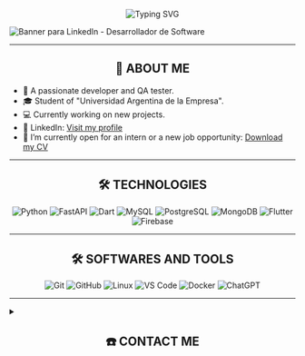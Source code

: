 <div align="center">
  
![Typing SVG](https://readme-typing-svg.herokuapp.com?font=ROBOT&size=25&color=39FF14&background=000000&center=true&vCenter=true&width=490&lines=%3E+Welcome+to+my+GitHub+profile...!)

</div>

<img src="https://github.com/user-attachments/assets/3f3a9ac6-4847-41d0-8db3-538cc7f4e02c" alt="Banner para LinkedIn - Desarrollador de Software" style="max-width: 100%; height: auto;">

---

<h2 align="center">🦁 ABOUT ME</h2>

<p align="center">
  <ul align="left">
    <li>🚀 A passionate developer and QA tester.</li>
    <li>🎓 Student of "Universidad Argentina de la Empresa".</li>
    <li>💻 Currently working on new projects.</li>
    <li>🔗 LinkedIn: <a href="https://www.linkedin.com/in/mateo-tomas-marta-32b293329/" target="_blank">Visit my profile</a></li>
    <li>📄 I’m currently open for an intern or a new job opportunity: <a href="CV.pdf" target="_blank">Download my CV</a></li>
  </ul>
</p>

---

<h2 align="center">🛠️ TECHNOLOGIES</h2>

<p align="center">
  <img src="https://img.shields.io/badge/Python-%2314354C.svg?style=for-the-badge&logo=python&logoColor=white" alt="Python">
  <img src="https://img.shields.io/badge/FastAPI-%23009688.svg?style=for-the-badge&logo=fastapi&logoColor=white" alt="FastAPI">
  <img src="https://img.shields.io/badge/Dart-%230175C2.svg?style=for-the-badge&logo=dart&logoColor=white" alt="Dart">
  <img src="https://img.shields.io/badge/MySQL-%2300f.svg?style=for-the-badge&logo=mysql&logoColor=white" alt="MySQL">
  <img src="https://img.shields.io/badge/PostgreSQL-%23316192.svg?style=for-the-badge&logo=postgresql&logoColor=white" alt="PostgreSQL">
  <img src="https://img.shields.io/badge/MongoDB-%2347A248.svg?style=for-the-badge&logo=mongodb&logoColor=white" alt="MongoDB">
  <img src="https://img.shields.io/badge/Flutter-%2302569B.svg?style=for-the-badge&logo=flutter&logoColor=white" alt="Flutter">
  <img src="https://img.shields.io/badge/Firebase-%23FFCA28.svg?style=for-the-badge&logo=firebase&logoColor=black" alt="Firebase">
</p>

---

<h2 align="center">🛠️ SOFTWARES AND TOOLS</h2>

<p align="center">
  <img src="https://img.shields.io/badge/Git-%23F05033.svg?style=for-the-badge&logo=git&logoColor=white" alt="Git">
  <img src="https://img.shields.io/badge/GitHub-%23121011.svg?style=for-the-badge&logo=github&logoColor=white" alt="GitHub">
  <img src="https://img.shields.io/badge/Linux-FCC624.svg?style=for-the-badge&logo=linux&logoColor=black" alt="Linux">
  <img src="https://img.shields.io/badge/Visual%20Studio%20Code-0078d7.svg?style=for-the-badge&logo=visual-studio-code&logoColor=white" alt="VS Code">
  <img src="https://img.shields.io/badge/Docker-%230db7ed.svg?style=for-the-badge&logo=docker&logoColor=white" alt="Docker">
  <img src="https://img.shields.io/badge/ChatGPT-%23000000.svg?style=for-the-badge&logo=openai&logoColor=white" alt="ChatGPT">
</p>

---

<details>
  <summary><h2 align="center">☎️ CONTACT ME</h2></summary>
  <div align="center">
    <p align="center">
      <a href="https://www.linkedin.com/in/mateo-tomas-marta-32b293329/" target="_blank">
        <img src="https://img.shields.io/badge/LinkedIn-0077B5.svg?style=for-the-badge&logo=linkedin&logoColor=white" alt="LinkedIn" height="30">
      </a>
      <a href="mailto:martamateotomas@gmail.com" target="_blank">
        <img src="https://img.shields.io/badge/Gmail-D14836.svg?style=for-the-badge&logo=gmail&logoColor=white" alt="Gmail" height="30">
      </a>
      <a href="https://wa.me/+541165233622" target="_blank">
        <img src="https://img.shields.io/badge/WhatsApp-25D366.svg?style=for-the-badge&logo=whatsapp&logoColor=white" alt="WhatsApp" height="30">
      </a>
    </p>
  </div>
</details>
